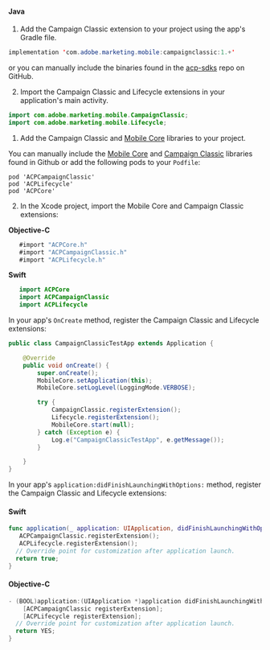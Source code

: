 <Variant platform="android" task="add" repeat="6"/>

#### Java

1. Add the Campaign Classic extension to your project using the app's Gradle file.

```java
implementation 'com.adobe.marketing.mobile:campaignclassic:1.+'
```

or you can manually include the binaries found in the [acp-sdks](https://github.com/Adobe-Marketing-Cloud/acp-sdks/) repo on GitHub.

2. Import the Campaign Classic and Lifecycle extensions in your application's main activity.

```java
import com.adobe.marketing.mobile.CampaignClassic;
import com.adobe.marketing.mobile.Lifecycle;
```

<Variant platform="ios-acp" task="add" repeat="8"/>

1. Add the Campaign Classic and [Mobile Core](../mobile-core/index.md) libraries to your project.

You can manually include the [Mobile Core](https://github.com/Adobe-Marketing-Cloud/acp-sdks/releases/tag/v1.0.1-ACPCore) and [Campaign Classic](https://github.com/Adobe-Marketing-Cloud/acp-sdks/releases/tag/v1.0.0-ACPCampaignClassic) libraries found in Github or add the following pods to your `Podfile`:

```pod
pod 'ACPCampaignClassic'
pod 'ACPLifecycle'
pod 'ACPCore'
```

2. In the Xcode project, import the Mobile Core and Campaign Classic extensions:

**Objective-C**

```objectivec
   #import "ACPCore.h"
   #import "ACPCampaignClassic.h"
   #import "ACPLifecycle.h"
```

**Swift**

```swift
   import ACPCore
   import ACPCampaignClassic
   import ACPLifecycle
```

<Variant platform="android" task="register" repeat="2"/>

In your app's `OnCreate` method, register the Campaign Classic and Lifecycle extensions:

```java
public class CampaignClassicTestApp extends Application {

    @Override
    public void onCreate() {
        super.onCreate();
        MobileCore.setApplication(this);
        MobileCore.setLogLevel(LoggingMode.VERBOSE);

        try {
            CampaignClassic.registerExtension();
            Lifecycle.registerExtension();
            MobileCore.start(null);
        } catch (Exception e) {
            Log.e("CampaignClassicTestApp", e.getMessage());
        }

    }
}
```

<Variant platform="ios-acp" task="register" repeat="5"/>

In your app's `application:didFinishLaunchingWithOptions:` method, register the Campaign Classic and Lifecycle extensions:

#### Swift

```swift
func application(_ application: UIApplication, didFinishLaunchingWithOptions launchOptions: [UIApplication.LaunchOptionsKey: Any]?) -> Bool {
   ACPCampaignClassic.registerExtension();
   ACPLifecycle.registerExtension();
  // Override point for customization after application launch.
  return true;
}
```

#### Objective-C

```objectivec
- (BOOL)application:(UIApplication *)application didFinishLaunchingWithOptions:(NSDictionary *)launchOptions {
    [ACPCampaignClassic registerExtension];
    [ACPLifecycle registerExtension];
  // Override point for customization after application launch.
  return YES;
}
```
